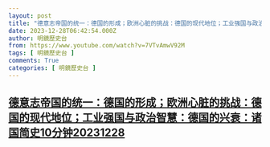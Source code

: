 ```yaml
---
layout: post
title: "德意志帝国的统一：德国的形成；欧洲心脏的挑战：德国的现代地位；工业强国与政治智慧：德国的兴衰：诸国简史10分钟20231228"
date: 2023-12-28T06:42:54.000Z
author: 明鏡歷史台
from: https://www.youtube.com/watch?v=7VTvAmwV92M
tags: [ 明鏡歷史台 ]
comments: True
categories: [ 明鏡歷史台 ]
---
```

<!--1703745774000-->
[德意志帝国的统一：德国的形成；欧洲心脏的挑战：德国的现代地位；工业强国与政治智慧：德国的兴衰：诸国简史10分钟20231228](https://www.youtube.com/watch?v=7VTvAmwV92M)
------

<div>

</div>
